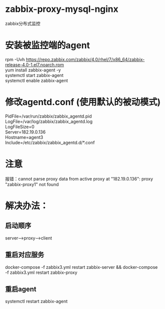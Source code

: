 # zabbix-proxy-mysql-nginx
zabbix分布式监控

# 安装被监控端的agent
rpm -Uvh https://repo.zabbix.com/zabbix/4.0/rhel/7/x86_64/zabbix-release-4.0-1.el7.noarch.rpm  
yum install zabbix-agent -y  
systemctl start zabbix-agent  
systemctl enable zabbix-agent  


# 修改agentd.conf (使用默认的被动模式)
PidFile=/var/run/zabbix/zabbix_agentd.pid  
LogFile=/var/log/zabbix/zabbix_agentd.log  
LogFileSize=0  
Server=182.19.0.136  
Hostname=agent3  
Include=/etc/zabbix/zabbix_agentd.d/*.conf  


# 注意
报错：cannot parse proxy data from active proxy at "182.19.0.136": proxy "zabbix-proxy1" not found   
# 解决办法：
## 启动顺序  
server-->proxy-->client
## 重启对应服务
docker-compose -f zabbix3.yml restart zabbix-server && docker-compose -f zabbix3.yml restart zabbix-proxy  
## 重启agent
systemctl restart zabbix-agent

